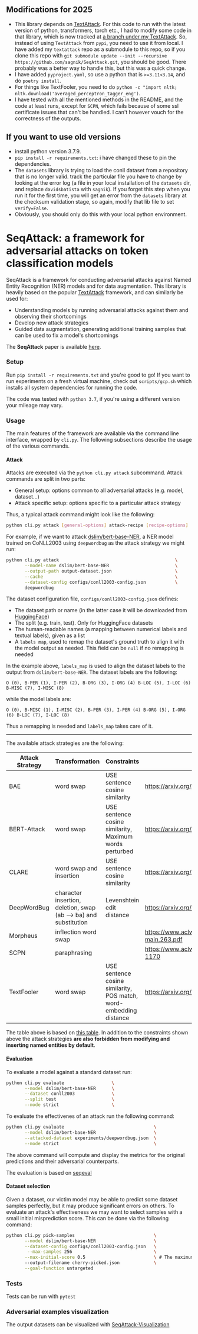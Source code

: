 ## Modifications for 2025
- This library depends on [TextAttack](https://github.com/QData/TextAttack). For this code to run with the latest version of python, transformers, torch etc., I had to modify some code in that library, which is now tracked at [a branch under my TextAttack](https://github.com/sagnik/TextAttack/tree/nermod). So, instead of using `TextAttack` from `pypi`, you need to use it from local. I have added my `textattack` repo as a submodule to this repo, so if you clone this repo with `git submodule update --init --recursive https://github.com/sagnik/SeqAttack.git`, you should be good. There probably was a better way to handle this, but this was a quick change. 
- I have added `pyproject.yaml`, so use a python that is `>=3.11<3.14`, and do `poetry install`.
- For things like TextFooler, you need to do `python -c "import nltk; nltk.download('averaged_perceptron_tagger_eng')`.
- I have tested with all the mentioned methods in the README, and the code at least runs, except for `SCPN`, which fails because of some ssl certificate issues that can't be handled. I can't however vouch for the correctness of the outputs.
 
## If you want to use old versions
- install python version 3.7.9.
- `pip install -r requirements.txt`: i have changed these to pin the dependencies.
- The `datasets` library is trying to load the conll dataset from a repository that is no longer valid. track the particular file you have to change by looking at the error log (a file in your local installation of the `datasets` dir, and replace `davidsbatista` with `sagnik`). If you forget this step when you run it for the first time, you will get an error from the `datasets` library at the checksum validation stage, so again, modify that lib file to set `verify=False`.
- Obviously, you should only do this with your local python environment.    
 
# SeqAttack: a framework for adversarial attacks on token classification models

SeqAttack is a framework for conducting adversarial attacks against Named Entity Recognition (NER) models and for data augmentation. This library is heavily based on the popular [TextAttack](https://github.com/QData/TextAttack) framework, and can similarly be used for:

- Understanding models by running adversarial attacks against them and observing their shortcomings
- Develop new attack strategies
- Guided data augmentation, generating additional training samples that can be used to fix a model's shortcomings

The **SeqAttack** paper is available [here](https://aclanthology.org/2021.emnlp-demo.35.pdf).

### Setup

Run `pip install -r requirements.txt` and you're good to go! If you want to run experiments on a fresh virtual machine, check out `scripts/gcp.sh` which installs all system dependencies for running the code. 

The code was tested with `python 3.7`, if you're using a different version your mileage may vary.

### Usage

The main features of the framework are available via the command line interface, wrapped by `cli.py`. The following subsections describe the usage of the various commands.

#### Attack

Attacks are executed via the `python cli.py attack` subcommand. Attack commands are split in two parts:

- General setup: options common to all adversarial attacks (e.g. model, dataset...)
- Attack specific setup: options specific to a particular attack strategy

Thus, a typical attack command might look like the following:

```sh
python cli.py attack [general-options] attack-recipe [recipe-options]
```

For example, if we want to attack [dslim/bert-base-NER](https://huggingface.co/dslim/bert-base-NER), a NER model trained on CoNLL2003 using `deepwordbug` as the attack strategy we might run:

```sh
python cli.py attack                                            \
       --model-name dslim/bert-base-NER                         \
       --output-path output-dataset.json                        \
       --cache                                                  \
       --dataset-config configs/conll2003-config.json           \
       deepwordbug
```

The dataset configuration file, `configs/conll2003-config.json` defines:

- The dataset path or name (in the latter case it will be downloaded from [HuggingFace](https://huggingface.co/datasets))
- The split (e.g. train, test). Only for HuggingFace datasets
- The human-readable names (a mapping between numerical labels and textual labels), given as a list
- A `labels map`, used to remap the dataset's ground truth to align it with the model output as needed. This field can be `null` if no remapping is needed

In the example above, `labels_map` is used to align the dataset labels to the output from `dslim/bert-base-NER`. The dataset labels are the following:

`O (0), B-PER (1), I-PER (2), B-ORG (3), I-ORG (4) B-LOC (5), I-LOC (6) B-MISC (7), I-MISC (8)`

while the model labels are:

`O (0), B-MISC (1), I-MISC (2), B-PER (3), I-PER (4) B-ORG (5), I-ORG (6) B-LOC (7), I-LOC (8)`

Thus a remapping is needed and `labels_map` takes care of it.

---

The available attack strategies are the following:

| Attack Strategy | Transformation                                                   | Constraints                                                        | Paper                                                  |
|-----------------|------------------------------------------------------------------|--------------------------------------------------------------------|--------------------------------------------------------|
| BAE             | word swap                                                        | USE sentence cosine similarity                                     | https://arxiv.org/abs/2004.01970                       |
| BERT-Attack     | word swap                                                        | USE sentence cosine similarity, Maximum words perturbed            | https://arxiv.org/abs/2004.09984                       |
| CLARE           | word swap and insertion                                          | USE sentence cosine similarity                                     | https://arxiv.org/abs/2009.07502                       |
| DeepWordBug     | character insertion, deletion, swap (ab --> ba) and substitution | Levenshtein edit distance                                          | https://arxiv.org/abs/1801.04354                       |
| Morpheus        | inflection word swap                                             |                                                                    | https://www.aclweb.org/anthology/2020.acl-main.263.pdf |
| SCPN            | paraphrasing                                                     |                                                                    | https://www.aclweb.org/anthology/N18-1170              |
| TextFooler      | word swap                                                        | USE sentence cosine similarity, POS match, word-embedding distance | https://arxiv.org/abs/1907.11932                       |

The table above is based on [this table](https://github.com/QData/TextAttack#attacks-and-papers-implemented-attack-recipes-textattack-attack---recipe-recipe_name). In addition to the constraints shown above the attack strategies **are also forbidden from modifying and inserting named entities by default**.

#### Evaluation

To evaluate a model against a standard dataset run:

```sh
python cli.py evaluate                  \
       --model dslim/bert-base-NER      \
       --dataset conll2003              \
       --split test                     \
       --mode strict                    \
```

To evaluate the effectivenes of an attack run the following command:

```sh
python cli.py evaluate                                  \
       --model dslim/bert-base-NER                      \
       --attacked-dataset experiments/deepwordbug.json  \
       --mode strict                                    \
```

The above command will compute and display the metrics for the original predictions and their adversarial counterparts.

The evaluation is based on [seqeval](https://github.com/chakki-works/seqeval)

#### Dataset selection

Given a dataset, our victim model may be able to predict some dataset samples perfectly, but it may produce significant errors on others. To evaluate an attack's effectiveness we may want to select samples with a small initial misprediction score. This can be done via the following command:

```sh
python cli.py pick-samples                              \
       --model dslim/bert-base-NER                      \
       --dataset-config configs/conll2003-config.json   \
        --max-samples 256                               \
       --max-initial-score 0.5                          \ # The maximum initial misprediction score
       --output-filename cherry-picked.json             \
       --goal-function untargeted
```


### Tests

Tests can be run with `pytest`

### Adversarial examples visualization

The output datasets can be visualized with [SeqAttack-Visualization](https://github.com/WalterSimoncini/SeqAttack-Visualization)
